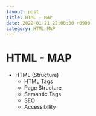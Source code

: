 ```yaml
---
layout: post
title: HTML - MAP
date: 2022-01-21 22:00:00 +0900
category: HTML MAP
---
```


HTML - MAP
===

- HTML (Structure)
	- HTML Tags
	- Page Structure
	- Semantic Tags
	- SEO
	- Accessibility
